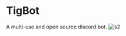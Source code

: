 # TigBot
A multi-use and open source discord bot.
![s2](https://github.com/Blk-S-Bellamy/TigBot/assets/95153890/f116922b-b84e-4d8d-8051-e952bf47e6a4)
